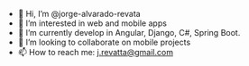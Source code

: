 - 👋 Hi, I’m @jorge-alvarado-revata
- 👀 I’m interested in web and mobile apps
- 🌱 I’m currently develop in Angular, Django, C#, Spring Boot.
- 💞️ I’m looking to collaborate on mobile projects
- 📫 How to reach me: j.revatta@gmail.com

<!---
jorge-alvarado-revata/jorge-alvarado-revata is a ✨ special ✨ repository because its `README.md` (this file) appears on your GitHub profile.
You can click the Preview link to take a look at your changes.
--->

